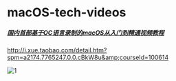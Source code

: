 # macOS-tech-videos
##### [国内首部基于OC语言录制的macOS从入门到精通视频教程](http://i.xue.taobao.com/detail.htm?spm=a2174.7765247.0.0.cBkW8u&amp;courseId=100614)
http://i.xue.taobao.com/detail.htm?spm=a2174.7765247.0.0.cBkW8u&amp;courseId=100614

![1](https://github.com/shibiao/macOS-tech-videos/blob/master/macOS从入门到精通.png)
